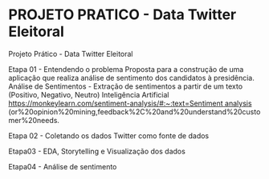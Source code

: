 # PROJETO PRATICO - Data Twitter Eleitoral

Projeto Prático - Data Twitter Eleitoral

Etapa 01 - Entendendo o problema
Proposta para a construção de uma aplicação que realiza análise de sentimento dos candidatos à presidência.
Análise de Sentimentos - Extração de sentimentos a partir de um texto (Positivo, Negativo, Neutro)
Inteligência Artificial
[https://monkeylearn.com/sentiment-analysis/#:~:text=Sentiment analysis](https://monkeylearn.com/sentiment-analysis/#:~:text=Sentiment%20analysis%20) (or%20opinion%20mining,feedback%2C%20and%20understand%20customer%20needs.

Etapa 02 - Coletando os dados
Twitter como fonte de dados

 Etapa03 - EDA, Storytelling e Visualização dos dados

Etapa04 - Análise de sentimento
